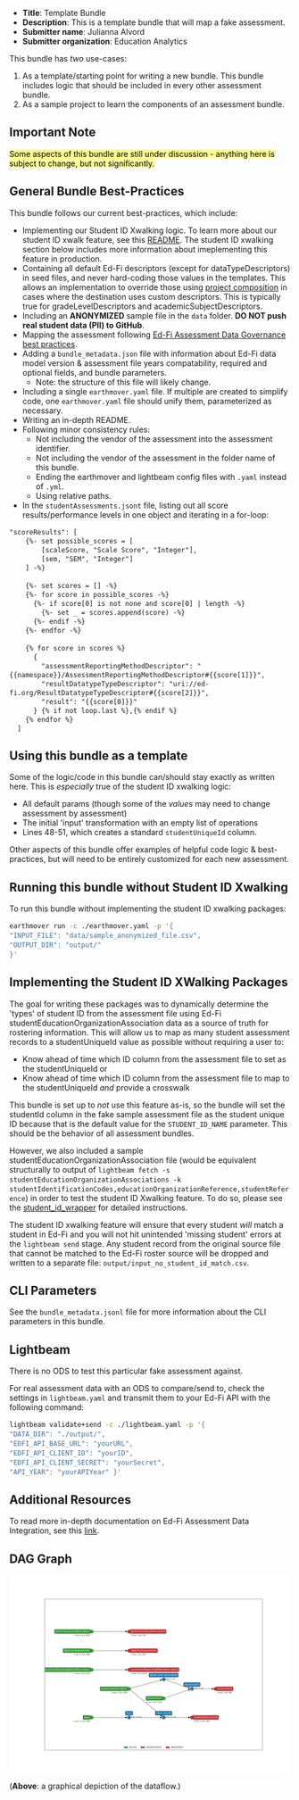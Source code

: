 * **Title**: Template Bundle
* **Description**: This is a template bundle that will map a fake assessment. 
* **Submitter name**: Julianna Alvord
* **Submitter organization**: Education Analytics

This bundle has _two_ use-cases:
1. As a template/starting point for writing a new bundle. This bundle includes logic that should be included in every other assessment bundle.
2. As a sample project to learn the components of an assessment bundle.

## Important Note
<mark style="background-color: #FDFD96">Some aspects of this bundle are still under discussion - anything here is subject to change, but not significantly.</mark>

## General Bundle Best-Practices
This bundle follows our current best-practices, which include:
- Implementing our Student ID Xwalking logic. To learn more about our student ID xwalk feature, see this [README](https://github.com/edanalytics/earthmover_edfi_bundles/tree/student_id_alignment/packages/student_ids). The student ID xwalking section below includes more information about imeplementing this feature in production. 
- Containing all default Ed-Fi descriptors (except for dataTypeDescriptors) in seed files, and never hard-coding those values in the templates. This allows an implementation to override those using [project composition](https://github.com/edanalytics/earthmover?tab=readme-ov-file#project-composition) in cases where the destination uses custom descriptors. This is typically true for gradeLevelDescriptors and academicSubjectDescriptors. 
- Including an **ANONYMIZED** sample file in the `data` folder. **DO NOT push real student data (PII) to GitHub**.
- Mapping the assessment following [Ed-Fi Assessment Data Governance best practices](https://edanalytics.slite.page/p/FwwhB84DoYVjY1/NEW-Assessment-Data-Governance-in-Ed-Fi).
- Adding a `bundle_metadata.json` file with information about Ed-Fi data model version & assessment file years compatability, required and optional fields, and bundle parameters.
  - Note: the structure of this file will likely change.
- Including a single `earthmover.yaml` file. If multiple are created to simplify code, one `earthmover.yaml` file should unify them, parameterized as necessary.
- Writing an in-depth README.
- Following minor consistency rules:
    + Not including the vendor of the assessment into the assessment identifier.
    + Not including the vendor of the assessment in the folder name of this bundle.
    + Ending the earthmover and lightbeam config files with `.yaml` instead of `.yml`.
    + Using relative paths.
- In the `studentAssessments.jsont` file, listing out all score results/performance levels in one object and iterating in a for-loop:
```Jinja
"scoreResults": [
    {%- set possible_scores = [
        [scaleScore, "Scale Score", "Integer"],
        [sem, "SEM", "Integer"]
    ] -%}

    {%- set scores = [] -%}
    {%- for score in possible_scores -%}
      {%- if score[0] is not none and score[0] | length -%}
        {%- set _ = scores.append(score) -%}
      {%- endif -%}
    {%- endfor -%}

    {% for score in scores %}
      {
        "assessmentReportingMethodDescriptor": "{{namespace}}/AssessmentReportingMethodDescriptor#{{score[1]}}",
        "resultDatatypeTypeDescriptor": "uri://ed-fi.org/ResultDatatypeTypeDescriptor#{{score[2]}}",
        "result": "{{score[0]}}"
      } {% if not loop.last %},{% endif %}
    {% endfor %}
  ]
```

## Using this bundle as a template
Some of the logic/code in this bundle can/should stay exactly as written here. This is _especially_ true of the student ID xwalking logic:
- All default params (though some of the _values_ may need to change assessment by assessment)
- The initial 'input' transformation with an empty list of operations
- Lines 48-51, which creates a standard `studentUniqueId` column. 

Other aspects of this bundle offer examples of helpful code logic & best-practices, but will need to be entirely customized for each new assessment.

## Running this bundle without Student ID Xwalking
To run this bundle without implementing the student ID xwalking packages:
```bash
earthmover run -c ./earthmover.yaml -p '{
"INPUT_FILE": "data/sample_anonymized_file.csv",
"OUTPUT_DIR": "output/" 
}'
```

## Implementing the Student ID XWalking Packages
The goal for writing these packages was to dynamically determine the 'types' of student ID from the assessment file using Ed-Fi studentEducationOrganizationAssociation data as a source of truth for rostering information. This will allow us to map as many student assessment records to a studentUniqueId value as possible without requiring a user to:
- Know ahead of time which ID column from the assessment file to set as the studentUniqueId or
- Know ahead of time which ID column from the assessment file to map to the studentUniqueId _and_ provide a crosswalk

This bundle is set up to _not_ use this feature as-is, so the bundle will set the studentId column in the fake sample assessment file as the student unique ID because that is the default value for the `STUDENT_ID_NAME` parameter. This should be the behavior of all assessment bundles.

However, we also included a sample studentEducationOrganizationAssociation file (would be equivalent structurally to output of `lightbeam fetch -s studentEducationOrganizationAssociations -k studentIdentificationCodes,educationOrganizationReference,studentReference`) in order to test the student ID Xwalking feature. To do so, please see the [student_id_wrapper]() for detailed instructions.

The student ID xwalking feature will ensure that every student _will_ match a student in Ed-Fi and you will not hit unintended 'missing student' errors at the `lightbeam send` stage. Any student record from the original source file that cannot be matched to the Ed-Fi roster source will be dropped and written to a separate file: `output/input_no_student_id_match.csv`.

## CLI Parameters
See the `bundle_metadata.jsonl` file for more information about the CLI parameters in this bundle.

## Lightbeam
There is no ODS to test this particular fake assessment against.

For real assessment data with an ODS to compare/send to, check the settings in `lightbeam.yaml` and transmit them to your Ed-Fi API with the following command:
```bash
lightbeam validate+send -c ./lightbeam.yaml -p '{
"DATA_DIR": "./output/",
"EDFI_API_BASE_URL": "yourURL",
"EDFI_API_CLIENT_ID": "yourID",
"EDFI_API_CLIENT_SECRET": "yourSecret",
"API_YEAR": "yourAPIYear" }'
```

## Additional Resources
To read more in-depth documentation on Ed-Fi Assessment Data Integration, see this [link](https://edanalytics.slite.page/p/CxcM2foMcOuk1m/Ed-Fi-Assessment-Integrations-using-earthmover-and-lightbeam-Documentation).

## DAG Graph
![DAG view of transformations](graph.png)

(**Above**: a graphical depiction of the dataflow.)